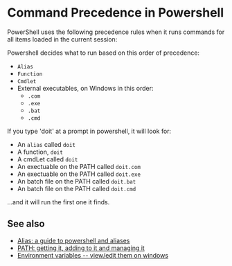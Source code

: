 ﻿# Command Precedence in Powershell

PowerShell uses the following precedence rules when it runs commands for all items loaded in the current session:

Powershell decides what to run based on this order of precedence:

- `Alias`
- `Function`
- `Cmdlet`
- External executables, on Windows in this order:
	- `.com`
	- `.exe`
	- `.bat`
	- `.cmd`

If you type 'doit' at a prompt in powershell, it will look for:

- An `alias` called `doit`
- A function, `doit`
- A cmdLet called `doit`
- An exectuable on the PATH called `doit.com`
- An exectuable on the PATH called `doit.exe`
- An batch file on the PATH called `doit.bat`
- An batch file on the PATH called `doit.cmd`

...and it will run the first one it finds.

## See also

- [Alias: a guide to powershell and aliases](alias.md)
- [PATH: getting it, adding to it and managing it](PATH.md)
- [Environment variables -- view/edit them on windows](../windows/environment_variables.md)
